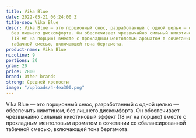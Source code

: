 ```yaml
---
title: Vika Blue
date: 2022-05-21 06:24:00 Z
title-seo: Vika Blue
descr: Vika Blue — это порционный снюс, разработанный с одной целью — обеспечить никотином,
  без лишнего дискомфорта. Он обеспечивает чрезвычайно сильный никотиновый эффект
  (18 мг на порцию) вместе с прохладным ментоловым ароматом в сочетании со сбалансированной
  табачной смесью, включающей тона бергамота.
product-name: Vika Blue
nicotine: 9
portions: 20
gram: 20
price: 2800
brand: Other brands
strong: Средней крепости
image: "/uploads/4-4ea300.png"
---
```


Vika Blue — это порционный снюс, разработанный с одной целью — обеспечить никотином, без лишнего дискомфорта. Он обеспечивает чрезвычайно сильный никотиновый эффект (18 мг на порцию) вместе с прохладным ментоловым ароматом в сочетании со сбалансированной табачной смесью, включающей тона бергамота.